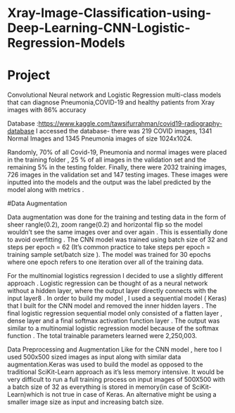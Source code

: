 # Xray-Image-Classification-using-Deep-Learning-CNN-Logistic-Regression-Models


# Project



Convolutional Neural network and Logistic Regression multi-class models that can diagnose Pneumonia,COVID-19 and healthy patients from Xray images with 86% accuracy

Database :https://www.kaggle.com/tawsifurrahman/covid19-radiography-database
I accessed the database- there was 219 COVID images, 1341 Normal Images and 1345 Pneumonia images of size 1024x1024.


Randomly, 70% of all Covid-19, Pneumonia and normal images were placed in the training folder , 25 % of all images in the validation set and the remaining 5% in the testing folder. Finally, there were 2032 training images, 726 images in the validation set and 147 testing images. These images were inputted into the models and the output was the label predicted by the model along with metrics .





#Data Augmentation

Data augmentation was done for the training and testing data in the form of sheer rangle(0.2), zoom range(0.2) and horizontal flip so the model wouldn’t see the same images over and over again . This is essentially done to avoid overfitting .
The CNN model was trained using batch size of 32 and steps per epoch = 62 (It’s common practice to take steps per epoch = training sample set/batch size ). The model was trained for 30 epochs where one epoch refers to ​one iteration over all of the training data.



For the multinomial logistics regression I decided to use a slightly different approach . ​Logistic regression can be thought of as a neural network without a hidden layer, where the output layer directly connects with the input layer8​ ​. In order to build my model , I used a sequential model ( Keras) that I built for the CNN model and removed the inner hidden layers . The final logistic regression sequential model only consisted of a flatten layer , dense layer and a final softmax activation function layer . The output was similar to a multinomial logistic regression model because of the softmax function . The total trainable parameters learned were 2,250,003.


Data Preprocessing and Augmentation
Like for the CNN model , here too I used 500x500 sized images as input along with similar data augmentation.Keras was used to build the model as opposed to the traditional SciKit-Learn approach as it’s less memory intensive. It would be very difficult to run a full training process on input images of 500X500 with a batch size of 32 as everything is stored in memory(in case of SciKit-Learn)which is not true in case of Keras. An alternative might be using a smaller image size as input and increasing batch size.
